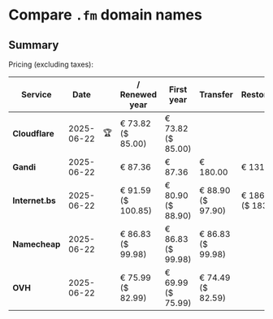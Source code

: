 # Compare `.fm` domain names

## Summary

Pricing (excluding taxes):

| Service | Date |  | / Renewed year | First year | Transfer | Restoration |
|--|--|--|--|--|--|--|
| **Cloudflare** | 2025-06-22 | 🏆 | € 73.82<br>($ 85.00) | € 73.82<br>($ 85.00) |  |  |
| **Gandi** | 2025-06-22 |  | € 87.36 | € 87.36 | € 180.00 | € 131.45 |
| **Internet.bs** | 2025-06-22 |  | € 91.59<br>($ 100.85) | € 80.90<br>($ 88.90) | € 88.90<br>($ 97.90) | € 186.25<br>($ 183.95) |
| **Namecheap** | 2025-06-22 |  | € 86.83<br>($ 99.98) | € 86.83<br>($ 99.98) | € 86.83<br>($ 99.98) |  |
| **OVH** | 2025-06-22 |  | € 75.99<br>($ 82.99) | € 69.99<br>($ 75.99) | € 74.49<br>($ 82.59) |  |
